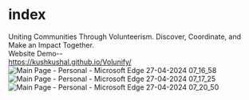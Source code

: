# index
Uniting Communities Through Volunteerism. Discover, Coordinate, and Make an Impact Together.                                                                    
Website Demo--                                                                  
https://kushkushal.github.io/Volunify/
![Main Page - Personal - Microsoft​ Edge 27-04-2024 07_16_58](https://github.com/Kushkushal/Volunify/assets/136258142/bb6284e4-517b-41d0-b040-d8d06f10acf6)
![Main Page - Personal - Microsoft​ Edge 27-04-2024 07_17_25](https://github.com/Kushkushal/Volunify/assets/136258142/0c2edd1d-8460-4c88-a23c-49b6ddd4c59f)
![Main Page - Personal - Microsoft​ Edge 27-04-2024 07_20_50](https://github.com/Kushkushal/Volunify/assets/136258142/885262e9-8f7e-4384-a3da-e199b8a58ab0)
